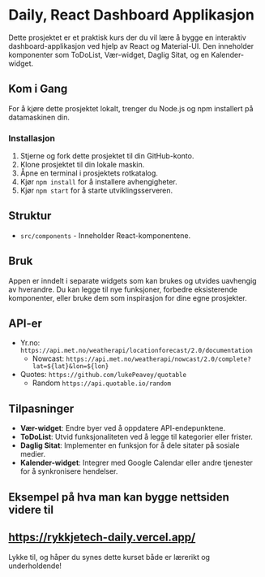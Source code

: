 # Daily, React Dashboard Applikasjon

Dette prosjektet er et praktisk kurs der du vil lære å bygge en interaktiv dashboard-applikasjon ved hjelp av React og Material-UI. Den inneholder komponenter som ToDoList, Vær-widget, Daglig Sitat, og en Kalender-widget.

## Kom i Gang

For å kjøre dette prosjektet lokalt, trenger du Node.js og npm installert på datamaskinen din.

### Installasjon


1. Stjerne og fork dette prosjektet til din GitHub-konto.
2. Klone prosjektet til din lokale maskin. 
3. Åpne en terminal i prosjektets rotkatalog. 
4. Kjør `npm install` for å installere avhengigheter. 
5. Kjør `npm start` for å starte utviklingsserveren.

## Struktur

- `src/components` - Inneholder React-komponentene.

## Bruk

Appen er inndelt i separate widgets som kan brukes og utvides uavhengig av hverandre. Du kan legge til nye funksjoner, forbedre eksisterende komponenter, eller bruke dem som inspirasjon for dine egne prosjekter.

## API-er
- Yr.no: `https://api.met.no/weatherapi/locationforecast/2.0/documentation`
  - Nowcast: `https://api.met.no/weatherapi/nowcast/2.0/complete?lat=${lat}&lon=${lon}`
- Quotes: `https://github.com/lukePeavey/quotable`
  - Random `https://api.quotable.io/random`
  
## Tilpasninger

- **Vær-widget**: Endre byer ved å oppdatere API-endepunktene.
- **ToDoList**: Utvid funksjonaliteten ved å legge til kategorier eller frister.
- **Daglig Sitat**: Implementer en funksjon for å dele sitater på sosiale medier.
- **Kalender-widget**: Integrer med Google Calendar eller andre tjenester for å synkronisere hendelser.

## Eksempel på hva man kan bygge nettsiden videre til
  https://rykkjetech-daily.vercel.app/
---

Lykke til, og håper du synes dette kurset både er lærerikt og underholdende!
